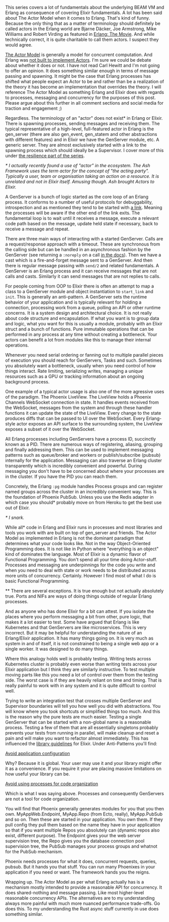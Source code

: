 This series covers a lot of fundamentals about the underlying BEAM VM and Erlang as consequence of covering Elixir fundamentals. A lot has been said about The Actor Model when it comes to Erlang. That's kind of funny. Because the only thing that as a matter of terminology should definitely be called actors in the Erlang world are Bjarne Däcker, Joe Armstrong, Mike Williams and Robert Virding as featured in [Erlang: The Movie](https://www.youtube.com/watch?v=xrIjfIjssLE). And while technically correct, it is quite charitable to call them actors. I suspect they would agree.

[The Actor Model](https://en.wikipedia.org/wiki/Actor_model) is generally a model for concurrent computation. And Erlang was [not built to implement Actors](https://erlang.org/pipermail/erlang-questions/2014-June/079794.html). I'm sure we could be debate about whether it does or not. I have not read Carl Hewitt and I'm not going to offer an opinion. It does something similar enough in terms of message passing and spawning. It might be the case that Erlang processes has shifted what people expect an Actor to be and rather than be a realization of the theory it has become an implementation that overrides the theory. I will reference The Actor Model as something Erlang and Elixir does with regards to processes, messaging and concurrency for the purposes of this post. Please argue about this further in all comment sections and social media for traction and engagement ;)

Regardless. The terminology of an "actor" does not exist* in Erlang or Elixir. There is spawning processes, sending messages and receiving them. The typical representative of a high-level, full-featured actor in Erlang is the gen_server (there are also gen_event, gen_statem and other abstractions with different features) and in Elixir we have the GenServer module, etc. A generic server. They are almost exclusively started with a link to the spawning process which should ideally be a Supervisor. I cover more of this under [the resilience part of the series](/unpacking-elixir-resilience.html).

*\*  I actually recently found a use of "actor" in the ecosystem. The Ash Framework uses the term actor for the concept of "the acting party". Typically a user, team or organisation taking an action on a resource. It is unrelated and not in Elixir itself. Amusing though. Ash brought Actors to Elixir.*

A GenServer is a bunch of logic started as the core loop of an Erlang process. It conforms to a number of useful protocols for debuggability, introspection and as mentioned they tend to be started with [a link](https://www.erlang.org/doc/man/erlang#link-1). Meaning the processes will be aware if the other end of the link exits. The fundamental loop is to wait until it receives a message, execute a relevant code path based on the message, update held state if necessary, back to receive a message and repeat.

There are three main ways of interacting with a started GenServer. Calls are a request/response approach with a timeout. These are synchronous from the calling side but can be handled in an asynchronous fashion by the GenServer (see returning  a `:noreply` on a call [in the docs](https://hexdocs.pm/elixir/1.12/GenServer.html#c:handle_call/3)). Then we have a cast which is a fire-and-forget message sent to a GenServer. And then there is regular message passing with `send/2` and related fundamentals. A GenServer is an Erlang process and it can receive messages that are not calls and casts. Similarly it can send messages that are not replies to calls.

For people coming from OOP to Elixir there is often an attempt to map a class to a GenServer module and object instantiation to `start_link` and `init`. This is generally an anti-pattern. A GenServer sets the runtime behavior of your application and is typically relevant for holding a connection, processing work from a queue, polling an API or other runtime concerns. It is a system design and architectural choice. It is not really about code structure and encapsulation. If what you want is to group data and logic, what you want for this is usually a module, probably with an Elixir struct and a bunch of functions. Pure immutable operations that can be performed in any process at any time without creating a bottleneck. Your actors can benefit a lot from modules like this to manage their internal operations.

Whenever you need serial ordering or fanning out to multiple parallel pieces of execution you should reach for GenServers, Tasks and such. Sometimes you absolutely want a bottleneck, usually when you need control of how things interact. Rate limiting, serializing writes, managing a unique resources such as a GPU or tracking information about an ongoing background process.

One example of a typical actor usage is also one of the more agressive uses of the paradigm. The Phoenix LiveView. The LiveView holds a Phoenix Channels WebSocket connection in state. It handles events received from the WebSocket, messages from the system and through these handler functions it can update the state of the LiveView. Every change to the state produces diffs that can be passed to UI over the WebSocket. Every Erlang-style actor exposes an API surface to the surrounding system, the LiveView exposes a subset of it over the WebSocket.

All Erlang processes including GenServers have a process ID, succinctly known as a PID. There are numerous ways of registering, aliasing, grouping and finally addressing them. This can be used to implement messaging patterns such as queue/broker and workers or publish/subscribe (pubsub) internally for the application. Messaging can also traverse an Erlang cluster transparently which is incredibly convenient and powerful. During messaging you don't have to be concerned about where your processes are in the cluster. If you have the PID you can reach them.

Concretely, the Erlang `:pg` module handles Process groups and can register named groups across the cluster in an incredibly convenient way. This is the foundation of Phoenix PubSub. Unless you use the Redis adapter in which case you should* probably move on from Heroku to get the best use out of Elixir.

*\* I snark.*

While all* code in Erlang and Elixir runs in processes and most libraries and tools you work with are built on top of gen_server and friends. The Actor Model as implemented in Erlang is not the dominant paradigm that determines what your code looks like. Not in the way Object-Oriented Programming does. It is not like in Python where "everything is an object" kind of dominates the language. Most of Elixir is a dynamic flavor of Functional Programming. You don't spend all your time doing Actor-stuff. Processes and messaging are underpinnings for the code you write and when you need to deal with state or work needs to be distributed across more units of concurrency. Certainly. However I find most of what I do is basic Functional Programming.

*\*  There are several exceptions. It is true enough but not actually absolutely true. Ports and NIFs are ways of doing things outside of regular Erlang processes.

And as anyone who has done Elixir for a bit can attest. If you isolate the places where you perform messaging a bit from other, pure logic, that makes it a lot easier to test. Some have argued that Erlang is like Kubernetes and that GenServers are like microservices. This is very incorrect. But it may be helpful for understanding the nature of an Erlang/Elixir application. It has many things going on. It is very much as system in and of itself, it is not constrained to being a single web app or a single worker. It was designed to do many things.

Where this analogy holds well is probably testing. Writing tests across Kubernetes cluster is probably even worse than writing tests across your Elixir application but I think they are similarly instructive. To test multiple moving parts like this you need a lot of control over them from the testing side. The worst case is if they are heavily reliant on time and timing. That is really painful to work with in any system and it is quite difficult to control well.

Trying to write an integration test that crosses multiple GenServer and Supervisor boundaries will tell you how well you did with abstractions. You will know where you took shortcuts or simplified things too much. And this is the reason why the pure tests are much easier. Testing a single GenServer that can be started with a non-global name is a reasonable process. Testing a few of them that are all essentially singletons probably prevents your tests from running in parallel, will make cleanup and reset a pain and will make you want to refactor almost immediately. This has influenced the [library guidelines](https://hexdocs.pm/elixir/1.15.7/library-guidelines.html#anti-patterns) for Elixir. Under Anti-Patterns you'll find:

[Avoid application configuration](https://hexdocs.pm/elixir/1.15.7/library-guidelines.html#avoid-application-configuration)

Why? Because it is global. Your user may use it and your library might offer it as a convenience. If you require it your are placing massive limitations on how useful your library can be.

[Avoid using processes for code organization](https://hexdocs.pm/elixir/1.15.7/library-guidelines.html#avoid-using-processes-for-code-organization)

Which is what I was saying above. Processes and consequently GenServers are not a tool for code organization.

You will find that Phoenix generally generates modules for you that you then own. MyAppWeb.Endpoint, MyApp.Repo (from Ecto, really), MyApp.PubSub and so on. Then these are started in your application. You own them. If they pull config they pull them based on the name they have in your application so that if you want multiple Repos you absolutely can (dynamic repos also exist, different purpose). The Endpoint gives your the web server supervision tree, the Repo gives you the database connection pool supervision tree, the PubSub manages your process groups and whatnot for the PubSub mechanism.

Phoenix needs processes for what it does, concurrent requests, queries, pubsub. But it hands you that stuff. You can run many Phoenixes in your application if you need or want. The framework hands you the reigns.

Wrapping up. The Actor Model as per what Erlang actually has is a mechanism mostly intended to provide a reasonable API for concurrency. It does shared-nothing and message passing. Like most higher-level reasonable concurrency APIs. The alternatives are to my understanding always more painful with much more nuanced performance trade-offs. Go does this. To my understanding the Rust async stuff currently in use does something similar.